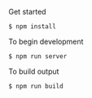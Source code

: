 Get started

```
$ npm install
```

To begin development

```
$ npm run server
```

To build output

```
$ npm run build
```

